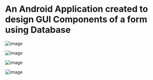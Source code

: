 # An Android Application created to design GUI Components of a form using Database

![image](https://github.com/anvita-kumar30/AndroidAppFormDatabase/assets/109106936/400fffd8-8e55-4fe5-b418-0fdcd4ae9dcf)

![image](https://github.com/anvita-kumar30/AndroidAppFormDatabase/assets/109106936/ef918533-ee46-481d-bd76-dc1f402754dd)

![image](https://github.com/anvita-kumar30/AndroidAppFormDatabase/assets/109106936/d6da1a2a-0f71-46a7-9902-ae10cb05602e)

![image](https://github.com/anvita-kumar30/AndroidAppFormDatabase/assets/109106936/8ec42bbd-6669-4cce-8906-eb109c5418a1)
